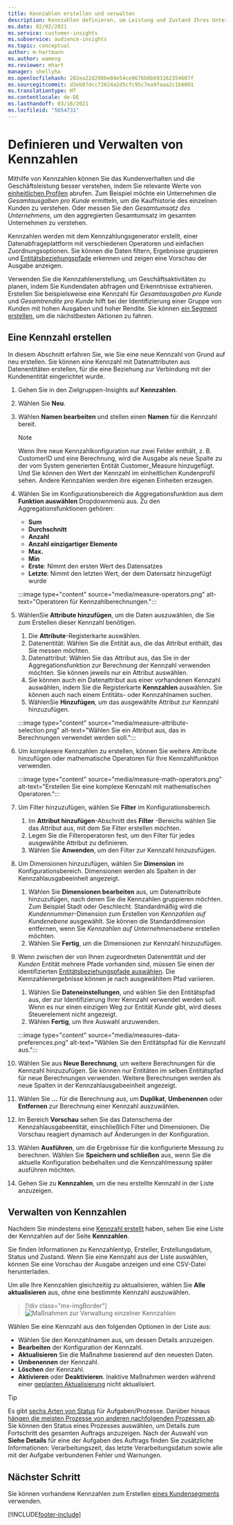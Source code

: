 ```yaml
---
title: Kennzahlen erstellen und verwalten
description: Kennzahlen definieren, um Leistung und Zustand Ihres Unternehmens zu analysieren und widerzuspiegeln.
ms.date: 02/02/2021
ms.service: customer-insights
ms.subservice: audience-insights
ms.topic: conceptual
author: m-hartmann
ms.author: wameng
ms.reviewer: mhart
manager: shellyha
ms.openlocfilehash: 202ea22d290be04e54ce9676b6b693162354607f
ms.sourcegitcommit: d3eb07dcc72624a2d5cfc95c7ea9faaa2c1b6001
ms.translationtype: HT
ms.contentlocale: de-DE
ms.lasthandoff: 03/16/2021
ms.locfileid: "5654731"
---
```

# <a name="define-and-manage-measures"></a>Definieren und Verwalten von Kennzahlen

Mithilfe von Kennzahlen können Sie das Kundenverhalten und die Geschäftsleistung besser verstehen, indem Sie relevante Werte von [einheitlichen Profilen](data-unification.md) abrufen. Zum Beispiel möchte ein Unternehmen die *Gesamtausgaben pro Kunde* ermitteln, um die Kaufhistorie des einzelnen Kunden zu verstehen. Oder messen Sie den *Gesamtumsatz des Unternehmens*, um den aggregierten Gesamtumsatz im gesamten Unternehmen zu verstehen.  

Kennzahlen werden mit dem Kennzahlungsgenerator erstellt, einer Datenabfrageplattform mit verschiedenen Operatoren und einfachen Zuordnungsoptionen. Sie können die Daten filtern, Ergebnisse gruppieren und [Entitätsbeziehungspfade](relationships.md) erkennen und zeigen eine Vorschau der Ausgabe anzeigen.

Verwenden Sie die Kennzahlenerstellung, um Geschäftsaktivitäten zu planen, indem Sie Kundendaten abfragen und Erkenntnisse extrahieren. Erstellen Sie beispielsweise eine Kennzahl für *Gesamtausgaben pro Kunde* und *Gesamtrendite pro Kunde* hilft bei der Identifizierung einer Gruppe von Kunden mit hohen Ausgaben und hoher Rendite. Sie können [ein Segment erstellen](segments.md), um die nächstbesten Aktionen zu fahren. 

## <a name="create-a-measure"></a>Eine Kennzahl erstellen

In diesem Abschnitt erfahren Sie, wie Sie eine neue Kennzahl von Grund auf neu erstellen. Sie können eine Kennzahl mit Datenattributen aus Datenentitäten erstellen, für die eine Beziehung zur Verbindung mit der Kundenentität eingerichtet wurde. 

1. Gehen Sie in den Zielgruppen-Insights auf **Kennzahlen**.

1. Wählen Sie **Neu**.

1. Wählen **Namen bearbeiten** und stellen einen **Namen** für die Kennzahl bereit. 
   > [!NOTE]
   > Wenn Ihre neue Kennzahlkonfiguration nur zwei Felder enthält, z. B. CustomerID und eine Berechnung, wird die Ausgabe als neue Spalte zu der vom System generierten Entität Customer_Measure hinzugefügt. Und Sie können den Wert der Kennzahl im einheitlichen Kundenprofil sehen. Andere Kennzahlen werden ihre eigenen Einheiten erzeugen.

1. Wählen Sie im Konfigurationsbereich die Aggregationsfunktion aus dem **Funktion auswählen** Dropdownmenü aus. Zu den Aggregationsfunktionen gehören: 
   - **Sum**
   - **Durchschnitt**
   - **Anzahl**
   - **Anzahl einzigartiger Elemente**
   - **Max.**
   - **Min**
   - **Erste**: Nimmt den ersten Wert des Datensatzes
   - **Letzte**: Nimmt den letzten Wert, der dem Datensatz hinzugefügt wurde

   :::image type="content" source="media/measure-operators.png" alt-text="Operatoren für Kennzahlberechnungen.":::

1. WählenSie **Attribute hinzufügen**, um die Daten auszuwählen, die Sie zum Erstellen dieser Kennzahl benötigen.
   
   1. Die **Attribute**-Registerkarte auswählen. 
   1. Datenentität: Wählen Sie die Entität aus, die das Attribut enthält, das Sie messen möchten. 
   1. Datenattribut: Wählen Sie das Attribut aus, das Sie in der Aggregationsfunktion zur Berechnung der Kennzahl verwenden möchten. Sie können jeweils nur ein Attribut auswählen.
   1. Sie können auch ein Datenattribut aus einer vorhandenen Kennzahl auswählen, indem Sie die Registerkarte **Kennzahlen** auswählen. Sie können auch nach einem Entitäts- oder Kennzahlnamen suchen. 
   1. WählenSie **Hinzufügen**, um das ausgewählte Attribut zur Kennzahl hinzuzufügen.

   :::image type="content" source="media/measure-attribute-selection.png" alt-text="Wählen Sie ein Attribut aus, das in Berechnungen verwendet werden soll.":::

1. Um komplexere Kennzahlen zu erstellen, können Sie weitere Attribute hinzufügen oder mathematische Operatoren für Ihre Kennzahlfunktion verwenden.

   :::image type="content" source="media/measure-math-operators.png" alt-text="Erstellen Sie eine komplexe Kennzahl mit mathematischen Operatoren.":::

1. Um Filter hinzuzufügen, wählen Sie **Filter** im Konfigurationsbereich. 
  
   1. Im **Attribut hinzufügen**-Abschnitt des **Filter** -Bereichs wählen Sie das Attribut aus, mit dem Sie Filter erstellen möchten.
   1. Legen Sie die Filteroperatoren fest, um den Filter für jedes ausgewählte Attribut zu definieren.
   1. Wählen Sie **Anwenden**, um den Filter zur Kennzahl hinzuzufügen.

1. Um Dimensionen hinzuzufügen, wählen Sie **Dimension** im Konfigurationsbereich. Dimensionen werden als Spalten in der Kennzahlausgabeeinheit angezeigt.
   1. Wählen Sie **Dimensionen bearbeiten** aus, um Datenattribute hinzuzufügen, nach denen Sie die Kennzahlen gruppieren möchten. Zum Beispiel Stadt oder Geschlecht. Standardmäßig wird die *Kundennummer*-Dimension zum Erstellen von *Kennzahlen auf Kundenebene* ausgewählt. Sie können die Standarddimension entfernen, wenn Sie *Kennzahlen auf Unternehmensebene* erstellen möchten.
   1. Wählen Sie **Fertig**, um die Dimensionen zur Kennzahl hinzuzufügen.

1. Wenn zwischen der von Ihnen zugeordneten Datenentität und der *Kunden* Entität mehrere Pfade vorhanden sind, müssen Sie einen der identifizierten [Entitätsbeziehungspfade auswählen](relationships.md). Die Kennzahlenergebnisse können je nach ausgewähltem Pfad variieren. 
   1. Wählen Sie **Dateneinstellungen**, und wählen Sie den Entitätspfad aus, der zur Identifizierung Ihrer Kennzahl verwendet werden soll. Wenn es nur einen einzigen Weg zur Entität *Kunde* gibt, wird dieses Steuerelement nicht angezeigt.
   1. Wählen **Fertig**, um Ihre Auswahl anzuwenden. 

   :::image type="content" source="media/measures-data-preferences.png" alt-text="Wählen Sie den Entitätspfad für die Kennzahl aus.":::

1. Wählen Sie aus **Neue Berechnung**, um weitere Berechnungen für die Kennzahl hinzuzufügen. Sie können nur Entitäten im selben Entitätspfad für neue Berechnungen verwenden. Weitere Berechnungen werden als neue Spalten in der Kennzahlausgabeeinheit angezeigt.

1. Wählen Sie **...** für die Berechnung aus, um **Duplikat**, **Umbenennen** oder **Entfernen** zur Berechnung einer Kennzahl auszuwählen.

1. Im Bereich **Vorschau** sehen Sie das Datenschema der Kennzahlausgabeentität, einschließlich Filter und Dimensionen. Die Vorschau reagiert dynamisch auf Änderungen in der Konfiguration.

1. Wählen **Ausführen**, um die Ergebnisse für die konfigurierte Messung zu berechnen. Wählen Sie **Speichern und schließen** aus, wenn Sie die aktuelle Konfiguration beibehalten und die Kennzahlmessung später ausführen möchten.

1. Gehen Sie zu **Kennzahlen**, um die neu erstellte Kennzahl in der Liste anzuzeigen.

## <a name="manage-your-measures"></a>Verwalten von Kennzahlen

Nachdem Sie mindestens eine [Kennzahl erstellt](#create-a-measure) haben, sehen Sie eine Liste der Kennzahlen auf der Seite **Kennzahlen**.

Sie finden Informationen zu Kennzahlentyp, Ersteller, Erstellungsdatum, Status und Zustand. Wenn Sie eine Kennzahl aus der Liste auswählen, können Sie eine Vorschau der Ausgabe anzeigen und eine CSV-Datei herunterladen.

Um alle Ihre Kennzahlen gleichzeitig zu aktualisieren, wählen Sie **Alle aktualisieren** aus, ohne eine bestimmte Kennzahl auszuwählen.

> [!div class="mx-imgBorder"]
> ![Maßnahmen zur Verwaltung einzelner Kennzahlen](media/measure-actions.png "Maßnahmen zur Verwaltung einzelner Kennzahlen")

Wählen Sie eine Kennzahl aus den folgenden Optionen in der Liste aus:

- Wählen Sie den Kennzahlnamen aus, um dessen Details anzuzeigen.
- **Bearbeiten** der Konfiguration der Kennzahl.
- **Aktualisieren** Sie die Maßnahme basierend auf den neuesten Daten.
- **Umbenennen** der Kennzahl.
- **Löschen** der Kennzahl.
- **Aktivieren** oder **Deaktivieren**. Inaktive Maßnahmen werden während einer [geplanten Aktualisierung](system.md#schedule-tab) nicht aktualisiert.

> [!TIP]
> Es gibt [sechs Arten von Status](system.md#status-types) für Aufgaben/Prozesse. Darüber hinaus [hängen die meisten Prozesse von anderen nachfolgenden Prozessen ab](system.md#refresh-policies). Sie können den Status eines Prozesses auswählen, um Details zum Fortschritt des gesamten Auftrags anzuzeigen. Nach der Auswahl von **Siehe Details** für eine der Aufgaben des Auftrags finden Sie zusätzliche Informationen: Verarbeitungszeit, das letzte Verarbeitungsdatum sowie alle mit der Aufgabe verbundenen Fehler und Warnungen.

## <a name="next-step"></a>Nächster Schritt

Sie können vorhandene Kennzahlen zum Erstellen [eines Kundensegments](segments.md) verwenden.


[!INCLUDE[footer-include](../includes/footer-banner.md)]